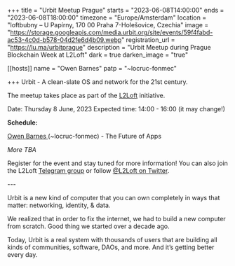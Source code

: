 +++
title = "Urbit Meetup Prague"
starts = "2023-06-08T14:00:00"
ends = "2023-06-08T18:00:00"
timezone = "Europe/Amsterdam"
location = "loftbubny – U Papírny, 170 00 Praha 7-Holešovice, Czechia"
image = "https://storage.googleapis.com/media.urbit.org/site/events/59f4fabd-ac53-4c0d-b578-04d2fe6d4b09.webp"
registration_url = "https://lu.ma/urbitprague"
description = "Urbit Meetup during Prague Blockchain Week at L2Loft"
dark = true
darken_image = "true"

[[hosts]]
name = "Owen Barnes"
patp = "~locruc-fonmec"

+++
Urbit - A clean-slate OS and network for the 21st century.

​The meetup takes place as part of the [L2Loft](https://lu.ma/l2loft) initiative.

​Date: Thursday 8 June, 2023
Expected time: 14:00 - 16:00 (it may change!)

**​Schedule:**

[​Owen Barnes ](https://twitter.com/temporalwave) (~locruc-fonmec) - The Future of Apps

​*More TBA*

​Register for the event and stay tuned for more information! You can also join the L2Loft [Telegram group](https://t.me/l2loft) or follow [@L2Loft on Twitter](https://twitter.com/L2Loft).

​---

Urbit is a new kind of computer that you can own completely in ways that matter: networking, identity, & data.

​We realized that in order to fix the internet, we had to build a new computer from scratch. Good thing we started over a decade ago.

​Today, Urbit is a real system with thousands of users that are building all kinds of communities, software, DAOs, and more. And it’s getting better every day.